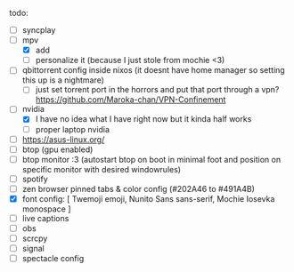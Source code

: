 todo:
- [ ] syncplay
- [ ] mpv
  - [x] add
  - [ ] personalize it (because I just stole from mochie <3)
- [ ] qbittorrent config inside nixos (it doesnt have home manager so setting this up is a nightmare)
  - [ ] just set torrent port in the horrors and put that port through a vpn? https://github.com/Maroka-chan/VPN-Confinement
- [ ] nvidia
  - [x] I have no idea what I have right now but it kinda half works
  - [ ] proper laptop nvidia
- [ ] https://asus-linux.org/
- [ ] btop (gpu enabled)
- [ ] btop monitor :3 (autostart btop on boot in minimal foot and position on specific monitor with desired windowrules)
- [ ] spotify
- [ ] zen browser pinned tabs & color config (#202A46 to #491A4B)
- [x] font config: [ Twemoji emoji, Nunito Sans sans-serif, Mochie Iosevka monospace ]
- [ ] live captions
- [ ] obs
- [ ] scrcpy
- [ ] signal
- [ ] spectacle config
